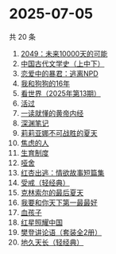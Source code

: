 # 2025-07-05

共 20 条

<!-- BEGIN WEREAD -->
<!-- 最后更新时间 2025-07-05 00:10:59 +0800 -->
1. [2049：未来10000天的可能](https://weread.qq.com/web/bookDetail/bdd325d0813aba18dg0142a8)
1. [中国古代文学史（上中下）](https://weread.qq.com/web/bookDetail/81f3252071d82aea81f9163)
1. [恋爱中的暴君：逃离NPD](https://weread.qq.com/web/bookDetail/30032cf0813ab9974g013680)
1. [我和狗狗的16年](https://weread.qq.com/web/bookDetail/5ea321d0813aba182g0175ff)
1. [看世界（2025年第13期）](https://weread.qq.com/web/bookDetail/a5532f50813aba165g019883)
1. [活过](https://weread.qq.com/web/bookDetail/6d832730813ab9f00g015126)
1. [一读就懂的黄帝内经](https://weread.qq.com/web/bookDetail/44f32770813aba129g014930)
1. [深渊笔记](https://weread.qq.com/web/bookDetail/37432710813aba127g01761f)
1. [莉莉亚娜不可战胜的夏天](https://weread.qq.com/web/bookDetail/96632e30813aba15eg019c97)
1. [焦虑的人](https://weread.qq.com/web/bookDetail/5c432bf0726d70995c4f25f)
1. [生育制度](https://weread.qq.com/web/bookDetail/f9132af07165a293f91a6ec)
1. [哑舍](https://weread.qq.com/web/bookDetail/659321d075f86bc6g0167ed)
1. [红杏出逃：情欲故事短篇集](https://weread.qq.com/web/bookDetail/5f9323c0813ab9faeg01613e)
1. [受戒（轻经典）](https://weread.qq.com/web/bookDetail/fc732220813ab9bfdg011d40)
1. [克林索尔的最后夏天](https://weread.qq.com/web/bookDetail/2eb32580813aba09dg01940c)
1. [我要和你天下第一最最好](https://weread.qq.com/web/bookDetail/a0e32c60813aba117g016f6a)
1. [血孩子](https://weread.qq.com/web/bookDetail/38032c60813ab9befg0176de)
1. [红星照耀中国](https://weread.qq.com/web/bookDetail/8ba32ef07183b76a8ba27cd)
1. [樊登讲论语（套装全2册）](https://weread.qq.com/web/bookDetail/d1132290722d921cd11fabb)
1. [地久天长（轻经典）](https://weread.qq.com/web/bookDetail/c3832400813ab9ec0g013d0e)
<!-- END WEREAD -->